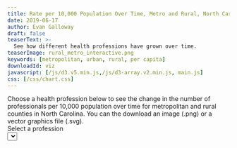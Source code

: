 ```yaml
---
title: Rate per 10,000 Population Over Time, Metro and Rural, North Carolina
date: 2019-06-17
author: Evan Galloway
draft: false
teaserText: >-
  See how different health professions have grown over time.
teaserImage: rural_metro_interactive.png
keywords: [metropolitan, urban, rural, per capita]
downloadId: viz
javascript: [/js/d3.v5.min.js,/js/d3-array.v2.min.js, main.js]
css: [/css/chart.css]
---
```

<div class="notification">Choose a health profession below to see the change in the number of professionals per 10,000 population over time for metropolitan and rural counties in North Carolina. You can the download an image (.png) or a vector graphics file (.svg).</div>
<div class="field"><label class="label">Select a profession</label><div class="control select"><select id="profession-select"></select></div></div>
<div id="viz"></div>
